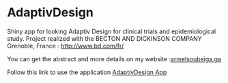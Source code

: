 # AdaptivDesign
Shiny app for looking Adaptiv Design for clinical trials and epidemiological study. Project realized with the BECTON AND DICKINSON COMPANY Grenoble, France : http://www.bd.com/fr/

You can get the abstract and more details on my website :[armelsoubeiga.ga](https://armelsoubeiga.github.io/) 

Follow this link to use the application [AdaptivDesign App](https://armelsoubeiga.shinyapps.io/AdapticvDesign/
)  
